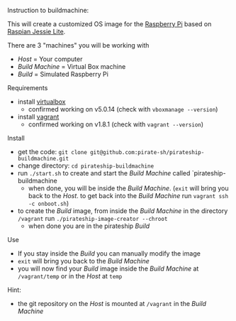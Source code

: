 Instruction to buildmachine:

This will create a customized OS image for the [Raspberry Pi](https://www.raspberrypi.org/) based on [Raspian Jessie Lite](https://www.raspberrypi.org/downloads/raspbian/).

There are 3 "machines" you will be working with
- *Host* = Your computer
- *Build Machine* = Virtual Box machine
- *Build* = Simulated Raspberry Pi

Requirements
- install [virtualbox](https://www.virtualbox.org/wiki/Downloads)
  - confirmed working on v5.0.14 (check with `vboxmanage --version`)
- install [vagrant](https://www.vagrantup.com/downloads.html)
  - confirmed working on v1.8.1 (check with `vagrant --version`)

Install
- get the code: `git clone git@github.com:pirate-sh/pirateship-buildmachine.git`
- change directory: `cd pirateship-buildmachine`
- run `./start.sh` to create and start the *Build Machine* called `pirateship-buildmachine
  - when done, you will be inside the *Build Machine*. (`exit` will bring you back to the *Host*. to get back into the *Build Machine* run `vagrant ssh -c onboot.sh`)
- to create the *Build* image, from inside the *Build Machine* in the directory `/vagrant` run `./pirateship-image-creator --chroot`
  - when done you are in the pirateship *Build* 

Use
- If you stay inside the *Build* you can manually modify the image
- `exit` will bring you back to the *Build Machine*
- you will now find your *Build* image inside the *Build Machine* at `/vagrant/temp` or in the *Host* at `temp`



Hint:
- the git repository on the *Host* is mounted at `/vagrant` in the *Build Machine*
